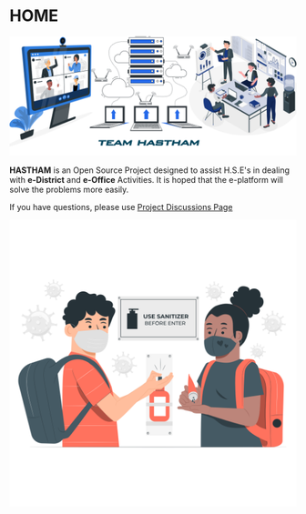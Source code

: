 # HOME

![](.gitbook/assets/bg2.jpg)

  **HASTHAM** is an Open Source Project designed to assist H.S.E's in dealing with **e-District** and **e-Office** Activities. It is hoped that the e-platform will solve the problems more easily.

If you have questions, please use [Project Discussions Page](https://github.com/hasthamalp/LOCKALP/discussions)

![](.gitbook/assets/kids-using-hand-sanitizer-at-school-pana.png)

